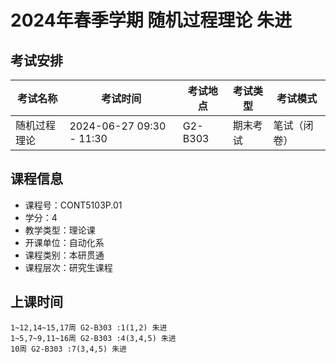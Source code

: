 # 2024年春季学期 随机过程理论 朱进




## 考试安排

| 考试名称 | 考试时间 | 考试地点 | 考试类型 | 考试模式 |
| -------- | -------- | -------- | -------- | -------- |
| 随机过程理论 | 2024-06-27 09:30 - 11:30 | G2-B303 | 期末考试 | 笔试（闭卷） |





## 课程信息

- 课程号：CONT5103P.01
- 学分：4
- 教学类型：理论课
- 开课单位：自动化系
- 课程类别：本研贯通
- 课程层次：研究生课程

## 上课时间

```
1~12,14~15,17周 G2-B303 :1(1,2) 朱进
1~5,7~9,11~16周 G2-B303 :4(3,4,5) 朱进
10周 G2-B303 :7(3,4,5) 朱进
```

